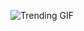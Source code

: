![Trending GIF](https://media1.giphy.com/media/RbDKaczqWovIugyJmW/giphy.gif?cid=8bb21772ur61zdi1qd96u8w36mo4m7o6shyechrc61lhng8g&ep=v1_gifs_search&rid=giphy.gif&ct=g)
